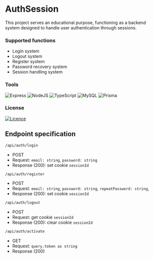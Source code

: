 # AuthSession
This project serves an educational purpose, functioning as a backend system designed to handle user authentication through sessions.

### Supported functions
* Login system
* Logout system
* Register system
* Password recovery system
* Session handling system

### Tools
![Express](https://img.shields.io/badge/Express.js-000000?style=for-the-badge&logo=express&logoColor=white)
![NodeJS](https://img.shields.io/badge/node.js-6DA55F?style=for-the-badge&logo=node.js&logoColor=white)
![TypeScript](https://img.shields.io/badge/typescript-%23007ACC.svg?style=for-the-badge&logo=typescript&logoColor=white)
![MySQL](https://img.shields.io/badge/mysql-4479A1.svg?style=for-the-badge&logo=mysql&logoColor=white)
![Prisma](https://img.shields.io/badge/Prisma-3982CE?style=for-the-badge&logo=Prisma&logoColor=white)

### License
[![Licence](https://img.shields.io/github/license/Ileriayo/markdown-badges?style=for-the-badge)](./LICENSE)



## Endpoint specification
```sh
/api/auth/login
```
* POST
* Request: `email: string`, `password: string`
* Response (200): set cookie `sessionId`

```sh
/api/auth/register
```
* POST
* Request: `email: string`, `password: string`, `repeatPassword: string`,
* Response (200): set cookie `sessionId`

```sh
/api/auth/logout
```
* POST
* Request: get cookie `sessionId`
* Response (200): clear cookie `sessionId`

```sh
/api/auth/activate
```
* GET
* Request: `query.token as string`
* Response (200)